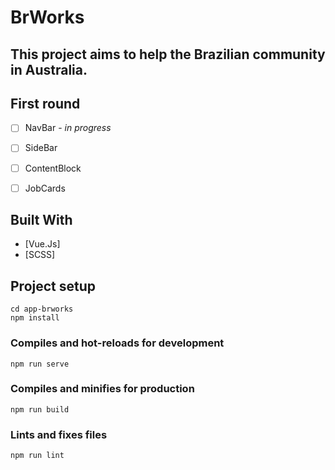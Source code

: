 # BrWorks

## This project aims to help the Brazilian community in Australia.

## First round 
- [ ] NavBar - *in progress*
- [ ] SideBar 
- [ ] ContentBlock
- [ ] JobCards




## Built With
* [Vue.Js]
* [SCSS]


## Project setup
```
cd app-brworks
npm install
```

### Compiles and hot-reloads for development
```
npm run serve
```

### Compiles and minifies for production
```
npm run build
```

### Lints and fixes files
```
npm run lint
```
